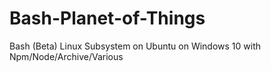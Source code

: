 # Bash-Planet-of-Things
Bash (Beta) Linux Subsystem on Ubuntu on Windows 10 with Npm/Node/Archive/Various

